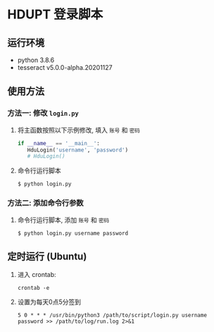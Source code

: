 # HDUPT 登录脚本

## 运行环境

* python 3.8.6
* tesseract v5.0.0-alpha.20201127

## 使用方法

### 方法一: 修改 `login.py`

1. 将主函数按照以下示例修改, 填入 `账号` 和 `密码`

   ```python
   if __name__ == '__main__':
      HduLogin('username', 'password')
      # HduLogin()
   ```

1. 命令行运行脚本

    ```
    $ python login.py
    ```

### 方法二: 添加命令行参数

1. 命令行运行脚本, 添加 `账号` 和 `密码`

    ```
    $ python login.py username password
    ```

## 定时运行 (Ubuntu)

1. 进入 crontab:

   ```
   crontab -e
   ```

2. 设置为每天0点5分签到

   ```
   5 0 * * * /usr/bin/python3 /path/to/script/login.py username password >> /path/to/log/run.log 2>&1
   ```